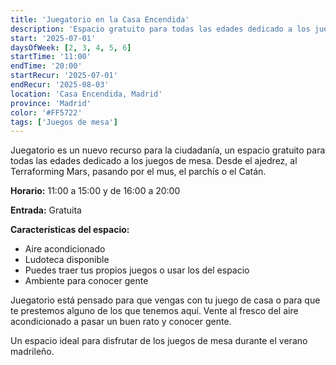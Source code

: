 ```yaml
---
title: 'Juegatorio en la Casa Encendida'
description: 'Espacio gratuito para todas las edades dedicado a los juegos de mesa en la Casa Encendida.'
start: '2025-07-01'
daysOfWeek: [2, 3, 4, 5, 6]
startTime: '11:00'
endTime: '20:00'
startRecur: '2025-07-01'
endRecur: '2025-08-03'
location: 'Casa Encendida, Madrid'
province: 'Madrid'
color: '#FF5722'
tags: ['Juegos de mesa']
---
```


Juegatorio es un nuevo recurso para la ciudadanía, un espacio gratuito para todas las edades dedicado a los juegos de mesa. Desde el ajedrez, al Terraforming Mars, pasando por el mus, el parchís o el Catán.

**Horario:** 11:00 a 15:00 y de 16:00 a 20:00

**Entrada:** Gratuita

**Características del espacio:**
- Aire acondicionado
- Ludoteca disponible
- Puedes traer tus propios juegos o usar los del espacio
- Ambiente para conocer gente

Juegatorio está pensado para que vengas con tu juego de casa o para que te prestemos alguno de los que tenemos aquí. Vente al fresco del aire acondicionado a pasar un buen rato y conocer gente.

Un espacio ideal para disfrutar de los juegos de mesa durante el verano madrileño.
